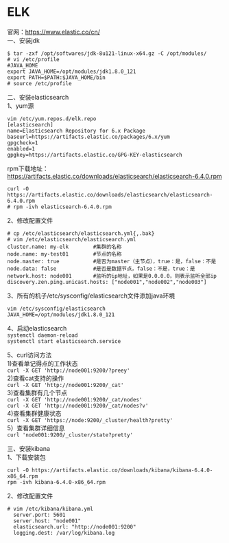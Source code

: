 ELK
====
官网：https://www.elastic.co/cn/  
一、安装jdk  
```
$ tar -zxf /opt/softwares/jdk-8u121-linux-x64.gz -C /opt/modules/
# vi /etc/profile
#JAVA_HOME
export JAVA_HOME=/opt/modules/jdk1.8.0_121
export PATH=$PATH:$JAVA_HOME/bin
# source /etc/profile
```

二、安装elasticsearch  
1、yum源
```
vim /etc/yum.repos.d/elk.repo
[elasticsearch]
name=Elasticsearch Repository for 6.x Package
baseurl=https://artifacts.elastic.co/packages/6.x/yum
gpgcheck=1
enabled=1
gpgkey=https://artifacts.elastic.co/GPG-KEY-elasticsearch
```  
rpm下载地址：https://artifacts.elastic.co/downloads/elasticsearch/elasticsearch-6.4.0.rpm  
```
curl -O https://artifacts.elastic.co/downloads/elasticsearch/elasticsearch-6.4.0.rpm 
# rpm -ivh elasticsearch-6.4.0.rpm 
```  
2、修改配置文件
```
# cp /etc/elasticsearch/elasticsearch.yml{,.bak}
# vim /etc/elasticsearch/elasticsearch.yml
cluster.name: my-elk        #集群的名称
node.name: my-test01        #节点的名称
node.master: true           #是否为master（主节点），true：是，false：不是
node.data: false            #是否是数据节点，false：不是，true：是
network.host: node001       #监听的ip地址，如果是0.0.0.0，则表示监听全部ip
discovery.zen.ping.unicast.hosts: ["node001","node002","node003"]
```  

3、所有的机子/etc/sysconfig/elasticsearch文件添加java环境  
```
vim /etc/sysconfig/elasticsearch
JAVA_HOME=/opt/modules/jdk1.8.0_121
```  
4、启动elasticsearch  
``` systemctl daemon-reload ```  
``` systemctl start elasticsearch.service ```

5、curl访问方法  
1)查看单记得点的工作状态  
``` curl -X GET 'http://node001:9200/?preey' ```  
2)查看cat支持的操作  
``` curl -X GET 'http://node001:9200/_cat' ```  
3)查看集群有几个节点  
``` curl -X GET 'http://node001:9200/_cat/nodes' ```  
``` curl -X GET 'http://node001:9200/_cat/nodes?v' ```  
4)查看集群健康状态  
``` curl -X GET 'https://node:9200/_cluster/health?pretty' ```  
5）查看集群详细信息  
``` curl 'node001:9200/_cluster/state?pretty' ```

三、安装kibana  
1、下载安装包  
```
curl -O https://artifacts.elastic.co/downloads/kibana/kibana-6.4.0-x86_64.rpm
rpm -ivh kibana-6.4.0-x86_64.rpm
```  
2、修改配置文件  
```
# vim /etc/kibana/kibana.yml
  server.port: 5601
  server.host: "node001"
  elasticsearch.url: "http://node001:9200"
  logging.dest: /var/log/kibana.log
```  
